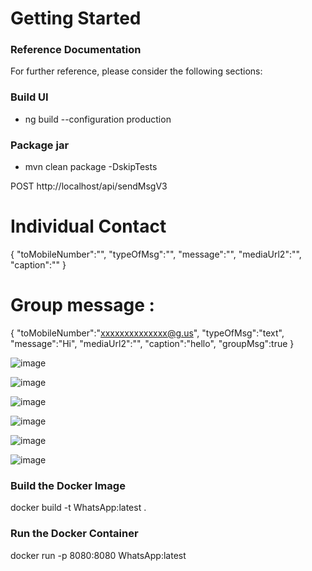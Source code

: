 # Getting Started

### Reference Documentation

For further reference, please consider the following sections:

### Build UI
* ng build --configuration production

### Package jar
* mvn clean package -DskipTests

POST http://localhost/api/sendMsgV3
# Individual Contact
{
    "toMobileNumber":"",
    "typeOfMsg":"",
    "message":"",
    "mediaUrl2":"",
    "caption":""
}

# Group message :
{
    "toMobileNumber":"xxxxxxxxxxxxxx@g.us",
    "typeOfMsg":"text",
    "message":"Hi",
    "mediaUrl2":"",
    "caption":"hello",
    "groupMsg":true
}

![image](https://github.com/user-attachments/assets/a28d3d63-12f5-47f1-ba2c-96ae54d7e416)

![image](https://github.com/user-attachments/assets/538bd7ad-7846-424d-b6f6-2bf5cfdf33d0)

![image](https://github.com/user-attachments/assets/160edf36-4821-48bb-bc31-13b46e117427)

![image](https://github.com/user-attachments/assets/caf3407c-1832-4a11-aa7a-c57b7910a4cc)

![image](https://github.com/user-attachments/assets/80832772-cc68-413e-947d-b326ccba9257)

![image](https://github.com/user-attachments/assets/45153f2b-847c-49c0-9e79-fd605d76fb1f)

### Build the Docker Image
docker build -t WhatsApp:latest .

### Run the Docker Container
docker run -p 8080:8080 WhatsApp:latest



